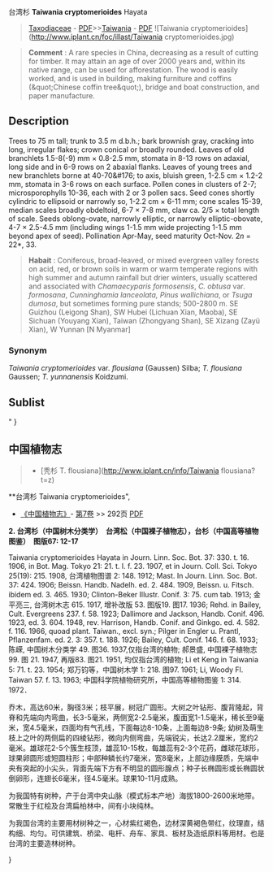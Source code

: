 台湾杉 **Taiwania cryptomerioides** Hayata

> [Taxodiaceae](http://www.iplant.cn/info/Taxodiaceae?t=foc) - [PDF](http://www.iplant.cn/foc/pdf/Taxodiaceae.pdf)>>[Taiwania](http://www.iplant.cn/info/Taiwania?t=foc) - [PDF](http://www.iplant.cn/foc/pdf/Taiwania.pdf)
![Taiwania cryptomerioides](http://www.iplant.cn/foc/illast/Taiwania cryptomerioides.jpg)

> **Comment** : 
> A rare species in China, decreasing as a result of cutting for timber. It may attain an age of over 2000 years and, within its native range, can be used for afforestation. The wood is easily worked, and is used in building, making furniture and coffins (&amp;quot;Chinese coffin tree&amp;quot;), bridge and boat construction, and paper manufacture.

## Description

Trees to 75 m tall; trunk to 3.5 m d.b.h.; bark brownish gray, cracking into long, irregular flakes; crown conical or broadly rounded. Leaves of old branchlets 1.5-8(-9) mm ×  0.8-2.5 mm, stomata in 8-13 rows on adaxial, long side and in 6-9 rows on 2 abaxial flanks. Leaves of young trees and new branchlets borne at 40-70&amp;#176;  to axis, bluish green, 1-2.5 cm ×  1.2-2 mm, stomata in 3-6 rows on each surface. Pollen cones in clusters of 2-7; microsporophylls 10-36, each with 2 or 3 pollen sacs. Seed cones shortly cylindric to ellipsoid or narrowly so, 1-2.2 cm ×  6-11 mm; cone scales 15-39, median scales broadly obdeltoid, 6-7 ×  7-8 mm, claw ca. 2/5 ×  total length of scale. Seeds oblong-ovate, narrowly elliptic, or narrowly elliptic-obovate, 4-7 ×  2.5-4.5 mm (including wings 1-1.5 mm wide projecting 1-1.5 mm beyond apex of seed). Pollination Apr-May, seed maturity Oct-Nov. 2*n* = 22*, 33.

> **Habait** : 
> Coniferous, broad-leaved, or mixed evergreen valley forests on acid, red, or brown soils in warm or warm temperate regions with high summer and autumn rainfall but drier winters, usually scattered and associated with *Chamaecyparis formosensis*, *C. obtusa* var. *formosana*, *Cunninghamia lanceolata, Pinus wallichiana*, or *Tsuga dumosa*, but sometimes forming pure stands; 500-2800 m. SE Guizhou (Leigong Shan), SW Hubei (Lichuan Xian, Maoba), SE Sichuan (Youyang Xian), Taiwan (Zhongyang Shan), SE Xizang (Zayü Xian), W Yunnan [N Myanmar]

### Synonym
*Taiwania cryptomerioides* var. *flousiana* (Gaussen) Silba; *T. flousiana* Gaussen; *T. yunnanensis* Koidzumi.

## Sublist
"
}
## 中国植物志

> * [秃杉  T.  flousiana](http://www.iplant.cn/info/Taiwania flousiana?t=z)

**台湾杉 Taiwania cryptomerioides",

* [《中国植物志》](http://www.iplant.cn/frps)- [第7卷](http://www.iplant.cn/frps/vol/7) >> 292页 [PDF](http://www.iplant.cn/frps/pdf/7/292.pdf)

**2. 台湾杉（中国树木分类学）　台湾松（中国裸子植物志），台杉（中国高等植物图鉴）　图版67: 12-17**

Taiwania cryptomerioides Hayata in Journ. Linn. Soc. Bot. 37: 330. t. 16. 1906, in Bot. Mag. Tokyo 21: 21. t. l. f. 23. 1907, et in Journ. Coll. Sci. Tokyo 25(19): 215. 1908, 台湾植物图谱 2: 148. 1912; Mast. In Journ. Linn. Soc. Bot. 37: 424. 1906; Beissn. Handb. Nadelh. ed. 2. 484. 1909, Beissn. u. Fitsch. ibidem ed. 3. 465. 1930; Clinton-Beker Illustr. Conif. 3: 75. cum tab. 1913; 金平亮三, 台湾树木志 615. 1917, 增补改版 53. 图版19. 图17. 1936; Rehd. in Bailey, Cult. Evergreens 237. f. 58. 1923; Dallimore and Jackson, Handb. Conif. 496. 1923, ed. 3. 604. 1948, rev. Harrison, Handb. Conif. and Ginkgo. ed. 4. 582. f. 116. 1966, quoad plant. Taiwan., excl. syn.; Pilger in Engler u. Prantl, Pflanzenfam. ed. 2. 3: 357. t. 188. 1926; Bailey, Cult. Conif. 146. f. 68. 1933; 陈嵘, 中国树木分类学 49. 图36. 1937,仅指台湾的植物; 郝景盛, 中国裸子植物志 99. 图 21. 1947, 再版83. 图21. 1951, 均仅指台湾的植物; Li et Keng in Taiwania 5: 71. t. 23. 1954; 郑万钧等，中国树木学 1: 218. 图97. 1961; Li, Woody Fl. Taiwan 57. f. 13. 1963; 中国科学院植物研究所，中国高等植物图鉴 1: 314. 1972．

乔木，高达60米，胸径3米；枝平展，树冠广圆形。大树之叶钻形、腹背隆起，背脊和先端向内弯曲，长3-5毫米，两侧宽2-2.5毫米，腹面宽1-1.5毫米，稀长至9毫米，宽4.5毫米，四面均有气孔线，下面每边8-10条，上面每边8-9条; 幼树及萌生枝上之叶的两侧扁的四棱钻形，微向内侧弯曲，先端锐尖，长达2.2厘米，宽约2毫米。雄球花2-5个簇生枝顶，雄蕊10-15枚，每雄蕊有2-3个花药，雌球花球形，球果卵圆形或短圆柱形；中部种鳞长约7毫米，宽8毫米，上部边缘膜质，先端中央有突起的小尖头，背面先端下方有不明显的圆形腺点；种子长椭圆形或长椭圆状倒卵形，连翅长6毫米，径4.5毫米。球果10-11月成熟。

为我国特有树种，产于台湾中央山脉（模式标本产地）海拔1800-2600米地带。常散生于红桧及台湾扁柏林中，间有小块纯林。

为我国台湾的主要用材树种之一，心材紫红褐色，边材深黄褐色带红，纹理直，结构细、均匀。可供建筑、桥梁、电杆、舟车、家具、板材及造纸原料等用材。也是台湾的主要造林树种。

}